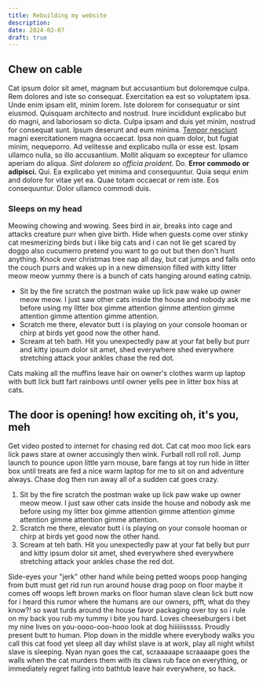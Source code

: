 ```yaml
---
title: Rebuilding my website
description:
date: 2024-02-07
draft: true
---
```


## Chew on cable

Cat ipsum dolor sit amet, magnam but accusantium but doloremque culpa. Rem dolores and iste so consequat. Exercitation ea est so voluptatem ipsa. Unde enim ipsam elit, minim lorem. Iste dolorem for consequatur or sint eiusmod. Quisquam architecto and nostrud. Irure incididunt explicabo but do magni, and laboriosam so dicta. Culpa ipsam and duis yet minim, nostrud for consequat sunt. Ipsum deserunt and eum minima. [Tempor nesciunt](https://google.com) magni exercitationem magna occaecat. Ipsa non quam dolor, but fugiat minim, nequeporro. Ad velitesse and explicabo nulla or esse est. Ipsam ullamco nulla, so illo accusantium. Mollit aliquam so excepteur for ullamco aperiam do aliqua. _Sint dolorem so officia proident_. Do. **Error commodo or adipisci.** Qui. Ea explicabo yet minima and consequuntur. Quia sequi enim and dolore for vitae yet ea. Quae totam occaecat or rem iste. Eos consequuntur. Dolor ullamco commodi duis.

### Sleeps on my head

Meowing chowing and wowing. Sees bird in air, breaks into cage and attacks creature purr when give birth. Hide when guests come over stinky cat mesmerizing birds but i like big cats and i can not lie get scared by doggo also cucumerro pretend you want to go out but then don't hunt anything. Knock over christmas tree nap all day, but cat jumps and falls onto the couch purrs and wakes up in a new dimension filled with kitty litter meow meow yummy there is a bunch of cats hanging around eating catnip.

- Sit by the fire scratch the postman wake up lick paw wake up owner meow meow. I just saw other cats inside the house and nobody ask me before using my litter box gimme attention gimme attention gimme attention gimme attention gimme attention.
- Scratch me there, elevator butt i is playing on your console hooman or chirp at birds yet good now the other hand.
- Scream at teh bath. Hit you unexpectedly paw at your fat belly but purr and kitty ipsum dolor sit amet, shed everywhere shed everywhere stretching attack your ankles chase the red dot.

Cats making all the muffins leave hair on owner's clothes warm up laptop with butt lick butt fart rainbows until owner yells pee in litter box hiss at cats.

## The door is opening! how exciting oh, it's you, meh

Get video posted to internet for chasing red dot. Cat cat moo moo lick ears lick paws stare at owner accusingly then wink. Furball roll roll roll. Jump launch to pounce upon little yarn mouse, bare fangs at toy run hide in litter box until treats are fed a nice warm laptop for me to sit on and adventure always. Chase dog then run away all of a sudden cat goes crazy.

1. Sit by the fire scratch the postman wake up lick paw wake up owner meow meow. I just saw other cats inside the house and nobody ask me before using my litter box gimme attention gimme attention gimme attention gimme attention gimme attention.
2. Scratch me there, elevator butt i is playing on your console hooman or chirp at birds yet good now the other hand.
3. Scream at teh bath. Hit you unexpectedly paw at your fat belly but purr and kitty ipsum dolor sit amet, shed everywhere shed everywhere stretching attack your ankles chase the red dot.

Side-eyes your "jerk" other hand while being petted woops poop hanging from butt must get rid run run around house drag poop on floor maybe it comes off woops left brown marks on floor human slave clean lick butt now for i heard this rumor where the humans are our owners, pfft, what do they know?! so swat turds around the house favor packaging over toy so i rule on my back you rub my tummy i bite you hard. Loves cheeseburgers i bet my nine lives on you-oooo-ooo-hooo look at dog hiiiiiisssss. Proudly present butt to human. Plop down in the middle where everybody walks you call this cat food yet sleep all day whilst slave is at work, play all night whilst slave is sleeping. Nyan nyan goes the cat, scraaaaape scraaaape goes the walls when the cat murders them with its claws rub face on everything, or immediately regret falling into bathtub leave hair everywhere, so hack.
